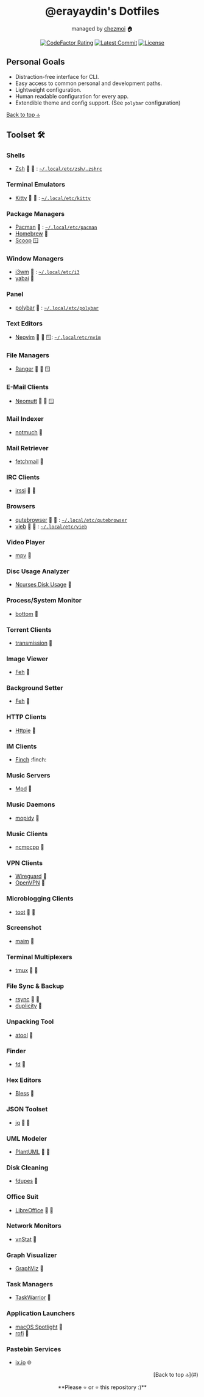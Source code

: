 <div align="center">

# @erayaydin's Dotfiles

managed by [chezmoi](https://chezmoi.io) 🏠

[![CodeFactor Rating][badge-codefactor]][link-codefactor]
[![Latest Commit][badge-commit]][link-commit]
[![License][badge-license]][link-license]

</div>

## Personal Goals

- Distraction-free interface for CLI.
- Easy access to common personal and development paths.
- Lightweight configuration.
- Human readable configuration for every app.
- Extendible theme and config support. (See `polybar` configuration)

<p align="right">

[Back to top 🔝](#)

</p>

## Toolset 🛠️

### Shells

- [Zsh](http://zsh.sourceforge.net) :penguin: :apple: : [`~/.local/etc/zsh/.zshrc`](./dot_local/etc/zsh/dot_zshrc.tmpl)

### Terminal Emulators

- [Kitty]() :penguin: :apple: : [`~/.local/etc/kitty`](./dot_local/etc/kitty/)

### Package Managers

- [Pacman]() :penguin: : [`~/.local/etc/pacman`](./dot_local/etc/pacman/)
- [Homebrew](https://brew.sh) :apple:
- [Scoop](https://scoop.sh) 🪟

### Window Managers

- [i3wm]() :penguin: : [`~/.local/etc/i3`](./dot_local/etc/i3/)
- [yabai]() :apple:

### Panel

- [polybar]() :penguin: : [`~/.local/etc/polybar`](./dot_local/etc/polybar/)

### Text Editors

- [Neovim]() :penguin: :apple: 🪟: [`~/.local/etc/nvim`](./dot_local/etc/nvim/)

### File Managers

- [Ranger]() :penguin: :apple: 🪟

### E-Mail Clients

- [Neomutt]() :penguin: :apple: 🪟

### Mail Indexer

- [notmuch]() :penguin:

### Mail Retriever

- [fetchmail]() :penguin:

### IRC Clients

- [irssi]() :penguin: :apple:

### Browsers

- [qutebrowser]() :penguin: :apple: : [`~/.local/etc/qutebrowser`](./dot_local/etc/private_qutebrowser/)
- [vieb]() :penguin: :apple: : [`~/.local/etc/vieb`](./dot_local/etc/vieb/)

### Video Player

- [mpv]() :penguin:

### Disc Usage Analyzer

- [Ncurses Disk Usage]() :penguin:

### Process/System Monitor

- [bottom]() :penguin:

### Torrent Clients

- [transmission]() :penguin:

### Image Viewer

- [Feh]() :penguin:

### Background Setter

- [Feh]() :penguin:

### HTTP Clients

- [Httpie]() :penguin:

### IM Clients

- [Finch]() :finch:

### Music Servers

- [Mpd]() :penguin:

### Music Daemons

- [mopidy]() :penguin:

### Music Clients

- [ncmpcpp]() :penguin:

### VPN Clients

- [Wireguard]() :penguin:
- [OpenVPN]() :penguin:

### Microblogging Clients

- [toot]() :penguin: :apple:

### Screenshot

- [maim]() :penguin:

### Terminal Multiplexers

- [tmux]() :penguin: :apple:

### File Sync & Backup

- [rsync]() :penguin: :apple:
- [duplicity]() :penguin:

### Unpacking Tool

- [atool]() :penguin:

### Finder

- [fd]() :penguin:

### Hex Editors

- [Bless]() :penguin:

### JSON Toolset

- [jq]() :penguin: :apple:

### UML Modeler

- [PlantUML]() :penguin: :apple:

### Disk Cleaning

- [fdupes]() :penguin:

### Office Suit

- [LibreOffice]() :penguin: :apple:

### Network Monitors

- [vnStat]() :penguin:

### Graph Visualizer

- [GraphViz]() :penguin:

### Task Managers

- [TaskWarrior]() :penguin:

### Application Launchers

- [macOS Spotlight]() :apple:
- [rofi]() :penguin:

### Pastebin Services

- [ix.io](https://ix.io) :globe_with_meridians:

<p align="right">[Back to top 🔝](#)</p>

<div align="center">
**Please ⭐️ or ⭐️ this repository :)**
</div>

[badge-codefactor]:https://img.shields.io/codefactor/grade/github/erayaydin/dots?logo=codefactor&logoColor=white&cacheSeconds=300
[badge-commit]:https://img.shields.io/github/last-commit/erayaydin/dots?style=flat
[badge-license]:https://img.shields.io/github/license/erayaydin/dots.svg

[link-codefactor]:https://www.codefactor.io/repository/github/erayaydin/dots
[link-commit]:https://github.com/erayaydin/dots/commits/master
[link-license]:LICENSE
